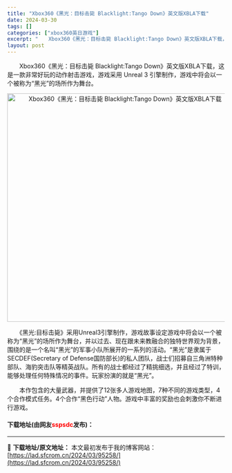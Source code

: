 ```yaml
---
title: "Xbox360《黑光：目标击毙 Blacklight:Tango Down》英文版XBLA下载"
date: 2024-03-30
tags: []
categories: ["xbox360英日游戏"]
excerpt: "　　Xbox360《黑光：目标击毙 Blacklight:Tango Down》英文版XBLA下载，这是一款非常好玩的动作射击游戏，游戏采用 Unreal 3 引擎制作，游戏中将会以一个被称为&ldquo;黑光&rdquo;的场所作为舞台。 　　《黑光:目标击毙》采用Unreal3引擎制作，游戏故事&hellip;"
layout: post
---
```


 <p>　　Xbox360《黑光：目标击毙 Blacklight:Tango Down》英文版XBLA下载，这是一款非常好玩的动作射击游戏，游戏采用 Unreal 3 引擎制作，游戏中将会以一个被称为&ldquo;黑光&rdquo;的场所作为舞台。</p> <p align="center"><img align="" border="0" src="https://lad.sfcrom.cn/wp-content/uploads/2024/03/20240330_6607e16e7ab2b.webp" width="530" alt="Xbox360《黑光：目标击毙 Blacklight:Tango Down》英文版XBLA下载" /></p> <p>　　《黑光:目标击毙》采用Unreal3引擎制作，游戏故事设定游戏中将会以一个被称为&ldquo;黑光&rdquo;的场所作为舞台，并以过去、现在跟未来教融合的独特世界观为背景，围绕的是一个名叫&ldquo;黑光&rdquo;的军事小队所展开的一系列的活动。&ldquo;黑光&rdquo;是隶属于SECDEF(Secretary of Defense国防部长)的私人团队，战士们招募自三角洲特种部队、海豹突击队等精英战队。所有的战士都经过了精挑细选，并且经过了特训，能够处理任何特殊情况的事件。玩家扮演的就是&ldquo;黑光&rdquo;。</p> <p>　　本作包含的大量武器，并提供了12张多人游戏地图，7种不同的游戏类型，4个合作模式任务。4个合作&ldquo;黑色行动&rdquo;人物。游戏中丰富的奖励也会刺激你不断进行游戏。</p> <p><h4>下载地址(由网友<font color="red">sspsdc</font>发布)：</h4></p> 

---
📖 **下载地址/原文地址：** 本文最初发布于我的博客网站：[https://lad.sfcrom.cn/2024/03/95258/](https://lad.sfcrom.cn/2024/03/95258/)
